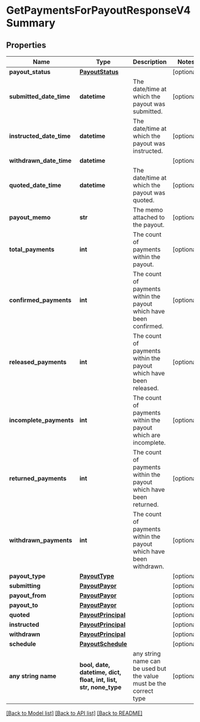 # GetPaymentsForPayoutResponseV4Summary


## Properties
Name | Type | Description | Notes
------------ | ------------- | ------------- | -------------
**payout_status** | [**PayoutStatus**](PayoutStatus.md) |  | [optional] 
**submitted_date_time** | **datetime** | The date/time at which the payout was submitted. | [optional] 
**instructed_date_time** | **datetime** | The date/time at which the payout was instructed. | [optional] 
**withdrawn_date_time** | **datetime** |  | [optional] 
**quoted_date_time** | **datetime** | The date/time at which the payout was quoted. | [optional] 
**payout_memo** | **str** | The memo attached to the payout. | [optional] 
**total_payments** | **int** | The count of payments within the payout. | [optional] 
**confirmed_payments** | **int** | The count of payments within the payout which have been confirmed. | [optional] 
**released_payments** | **int** | The count of payments within the payout which have been released. | [optional] 
**incomplete_payments** | **int** | The count of payments within the payout which are incomplete. | [optional] 
**returned_payments** | **int** | The count of payments within the payout which have been returned. | [optional] 
**withdrawn_payments** | **int** | The count of payments within the payout which have been withdrawn. | [optional] 
**payout_type** | [**PayoutType**](PayoutType.md) |  | [optional] 
**submitting** | [**PayoutPayor**](PayoutPayor.md) |  | [optional] 
**payout_from** | [**PayoutPayor**](PayoutPayor.md) |  | [optional] 
**payout_to** | [**PayoutPayor**](PayoutPayor.md) |  | [optional] 
**quoted** | [**PayoutPrincipal**](PayoutPrincipal.md) |  | [optional] 
**instructed** | [**PayoutPrincipal**](PayoutPrincipal.md) |  | [optional] 
**withdrawn** | [**PayoutPrincipal**](PayoutPrincipal.md) |  | [optional] 
**schedule** | [**PayoutSchedule**](PayoutSchedule.md) |  | [optional] 
**any string name** | **bool, date, datetime, dict, float, int, list, str, none_type** | any string name can be used but the value must be the correct type | [optional]

[[Back to Model list]](../README.md#documentation-for-models) [[Back to API list]](../README.md#documentation-for-api-endpoints) [[Back to README]](../README.md)


